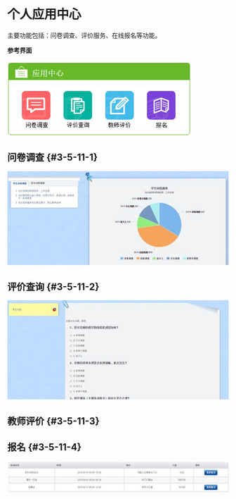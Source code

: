 # 个人应用中心

主要功能包括：问卷调查、评价服务、在线报名等功能。


  **参考界面**

![](/assets/image194.png)

##     问卷调查 {#3-5-11-1}

![](/assets/image195.jpg)

##    评价查询 {#3-5-11-2}

![](/assets/image196.jpg)

##    教师评价 {#3-5-11-3}

##   报名 {#3-5-11-4}

![](/assets/image197.jpg)